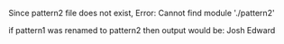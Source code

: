 Since pattern2 file does not exist,
Error: Cannot find module './pattern2'

if pattern1 was renamed to pattern2
then output would be:
Josh Edward
